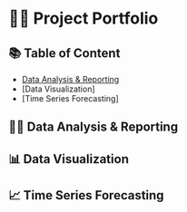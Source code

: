 # 👩‍💻 Project Portfolio

## 📚 Table of Content
* [Data Analysis & Reporting](#data_analysis_&_reporting)
* [Data Visualization]
* [Time Series Forecasting]

## 👩‍💻 Data Analysis & Reporting
## 📊 Data Visualization
## 📈 Time Series Forecasting
